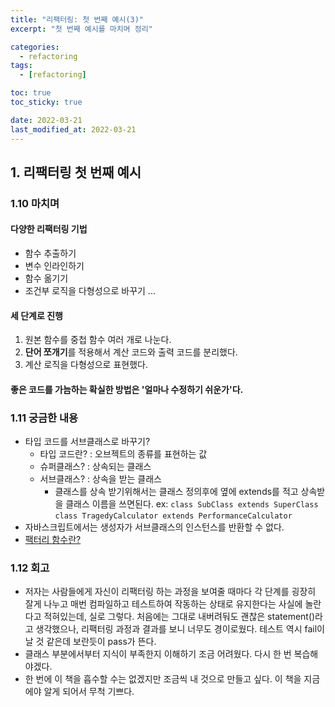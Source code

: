 ```yaml
---
title: "리팩터링: 첫 번째 예시(3)"
excerpt: "첫 번째 예시를 마치며 정리"

categories:
  - refactoring
tags:
  - [refactoring]

toc: true
toc_sticky: true

date: 2022-03-21
last_modified_at: 2022-03-21
---
```


## 1. 리팩터링 첫 번째 예시

### 1.10 마치며

#### 다양한 리팩터링 기법

- 함수 추출하기
- 변수 인라인하기
- 함수 옮기기
- 조건부 로직을 다형성으로 바꾸기 ...

#### 세 단계로 진행

1. 원본 함수를 중첩 함수 여러 개로 나눈다.
2. **단어 쪼개기**를 적용해서 계산 코드와 출력 코드를 분리했다.
3. 계산 로직을 다형성으로 표현했다.

#### 좋은 코드를 가늠하는 확실한 방법은 '얼마나 수정하기 쉬운가'다.

### 1.11 궁금한 내용

- 타입 코드를 서브클래스로 바꾸기?
  - 타입 코드란? : 오브젝트의 종류를 표현하는 값
  - 슈퍼클래스? : 상속되는 클래스
  - 서브클래스? : 상속을 받는 클래스
    - 클래스를 상속 받기위해서는 클래스 정의후에 옆에 extends를 적고 상속받을 클래스 이름을 쓰면된다.
      ex: `class SubClass extends SuperClass`  
       `class TragedyCalculator extends PerformanceCalculator`
- 자바스크립트에서는 생성자가 서브클래스의 인스턴스를 반환할 수 없다.
- [팩터리 함수란?](https://ui.toast.com/weekly-pick/ko_20160905)

### 1.12 회고

- 저자는 사람들에게 자신이 리팩터링 하는 과정을 보여줄 때마다 각 단계를 굉장히 잘게 나누고 매번 컴파일하고 테스트하여 작동하는 상태로 유지한다는 사실에 놀란다고 적혀있는데, 실로 그렇다. 처음에는 그대로 내버려둬도 괜찮은 statement()라고 생각했으나, 리팩터링 과정과 결과를 보니 너무도 경이로웠다. 테스트 역시 fail이 날 것 같은데 보란듯이 pass가 뜬다.
- 클래스 부분에서부터 지식이 부족한지 이해하기 조금 어려웠다. 다시 한 번 복습해야겠다.
- 한 번에 이 책을 흡수할 수는 없겠지만 조금씩 내 것으로 만들고 싶다. 이 책을 지금에야 알게 되어서 무척 기쁘다.
